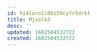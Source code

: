 ```yaml
---
id: hi4loro1i86z59cyfr5drkt
title: Mjvolk3
desc: ''
updated: 1682504532722
created: 1682504532722
---
```

